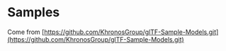 # Samples

Come from [https://github.com/KhronosGroup/glTF-Sample-Models.git](https://github.com/KhronosGroup/glTF-Sample-Models.git)

